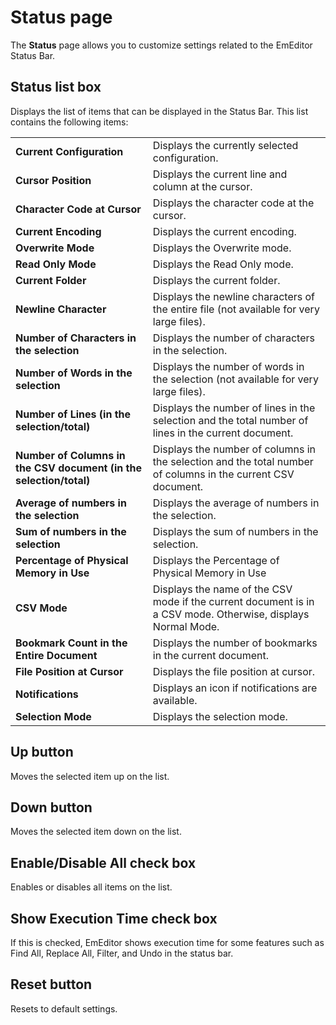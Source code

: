 # Status page

The **Status** page allows you to customize settings related to the EmEditor
Status Bar.

## Status list box

Displays the list of items that can be displayed in the Status Bar. This list contains the following items:

|     |     |
| --- | --- |
| **Current Configuration** | Displays the currently selected configuration. |
| **Cursor Position** | Displays the current line and column at the cursor. |
| **Character Code at Cursor** | Displays the character code at the cursor. |
| **Current Encoding** | Displays the current encoding. |
| **Overwrite Mode** | Displays the Overwrite mode. |
| **Read Only Mode** | Displays the Read Only mode. |
| **Current Folder** | Displays the current folder. |
| **Newline Character** | Displays the newline characters of the entire file (not available for very large files). |
| **Number of Characters in the selection** | Displays the number of characters in the selection. |
| **Number of Words in the selection** | Displays the number of words in the selection (not available for very large files). |
| **Number of Lines (in the selection/total)** | Displays the number of lines in the selection and the total number of lines in the current document. |
| **Number of Columns in the CSV document (in the selection/total)** | Displays the number of columns in the selection and the total number of columns in the current CSV document. |
| **Average of numbers in the selection** | Displays the average of numbers in the selection. |
| **Sum of numbers in the selection** | Displays the sum of numbers in the selection. |
| **Percentage of Physical Memory in Use** | Displays the Percentage of Physical Memory in Use |
| **CSV Mode** | Displays the name of the CSV mode if the current document is in a CSV mode. Otherwise, displays Normal Mode. |
| **Bookmark Count in the Entire Document** | Displays the number of bookmarks in the current document. |
| **File Position at Cursor** | Displays the file position at cursor. |
| **Notifications** | Displays an icon if notifications are available. |
| **Selection Mode** | Displays the selection mode. |

## Up button

Moves the selected item up on the list.

## Down button

Moves the selected item down on the list.

## Enable/Disable All check box

Enables or disables all items on the list.

## Show Execution Time check box

If this is checked, EmEditor shows execution time for some features such as Find All, Replace All, Filter, and Undo in the status bar.

## Reset button

Resets to default settings.

